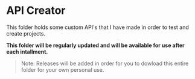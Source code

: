 
# API Creator

This folder holds some custom API's that I have made in order to test and create projects.

**This folder will be regularly updated and will be available for use after each intallment.**

> Note: Releases will be added in order for you to dowload this entire folder for your own personal use.